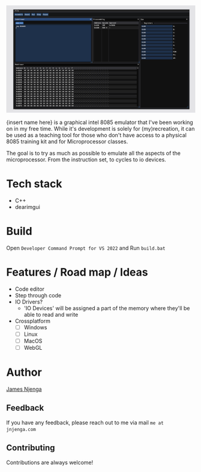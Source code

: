 ![UI view](docs/img/screenshot1.png)

{insert name here} is a graphical intel 8085 emulator that I've been working on in my free time.
While it's development is solely for (my)recreation, it can be used as a teaching tool for those who don't have
access to a physical 8085 training kit and for Microprocessor classes.

The goal is to try as much as possible to emulate all the aspects of the microprocessor.
From the instruction set, to cycles to io devices.

# Tech stack

- C++
- dearimgui

# Build

Open `Developer Command Prompt for VS 2022` and Run `build.bat`

# Features / Road map / Ideas

- Code editor
- Step through code
- IO Drivers?
    - 'IO Devices' will be assigned a part of the memory where they'll be able to read and write
- Crossplatform
    - [ ] Windows
    - [ ] Linux
    - [ ] MacOS
    - [ ] WebGL

# Author

[James Njenga](jnjenga.com)


  
## Feedback

If you have any feedback, please reach out to me via mail `me at jnjenga.com`
  
## Contributing

Contributions are always welcome!
